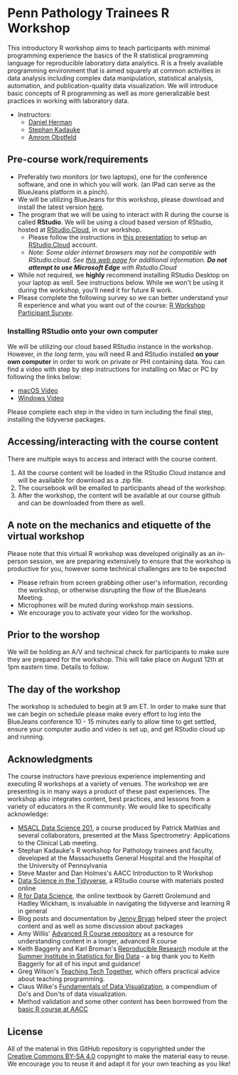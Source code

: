 # Penn Pathology Trainees R Workshop

This introductory R workshop aims to teach participants with minimal programming experience the basics of the R statistical programming language for reproducible laboratory data analytics. R is a freely available programming environment that is aimed squarely at common activities in data analysis including complex data manipulation, statistical analysis, automation, and publication-quality data visualization. We will introduce basic concepts of R programming as well as more generalizable best practices in working with laboratory data. 

- Instructors: 
  * [Daniel Herman](http://pathology.med.upenn.edu/department/people/906/daniel-s-herman)
  * [Stephan Kadauke](http://pathology.med.upenn.edu/department/people/1158/stephan-kadauke)
  * [Amrom Obstfeld](http://pathology.med.upenn.edu/department/people/267/amrom-obstfeld)
 

## Pre-course work/requirements

- Preferably two monitors (or two laptops), one for the conference software, and one in which you will work. (an IPad can serve as the BlueJeans platform in a pinch).
- We will be utilizing BlueJeans for this workshop, please download and install the latest version [here](https://bluejeans.com/).
- The program that we will be using to interact with R during the course is called **RStudio**. We will be using a cloud based version of RStudio, hosted at [RStudio.Cloud](https://rstudio.cloud/), in our workshop.
  - Please follow the instructions in [this presentation](https://drive.google.com/file/d/1hlPMuN_drjwbX4idk_H2A7imPjWPhoSN/view?usp=sharing) to setup an [RStudio.Cloud](https://rstudio.cloud/) account. 
  - *Note: Some older internet browsers may not be compatible with RStudio.cloud. See [this web page](https://support.rstudio.com/hc/en-us/articles/227449447-Supported-browsers-for-RStudio-Connect) for additional information. **Do not attempt to use Microsoft Edge** with Rstudio.Cloud*
- While not required, we **highly** recommend installing RStudio Desktop on your laptop as well. See instructions below. While we won't be using it during the workshop, you'll need it for future R work.
- Please complete the following survey so we can better understand your R experience and what you want out of the course: [R Workshop Participant Survey](https://forms.gle/Mqv6UfeZrsHuKtWT8).


### Installing RStudio onto your own computer

We will be utilizing our cloud based RStudio instance in the workshop. However, _in the long term_, you will need R and RStudio installed **on your own computer** in order to work on private or PHI containing data. You can find a video with step by step instructions for installing on Mac or PC by following the links below:

- [macOS Video](https://www.youtube.com/watch?v=GM88tYlEy_g) 
- [Windows Video](https://www.youtube.com/watch?v=JRKmZK5-6aE)

Please complete each step in the video in turn including the final step, installing the tidyverse packages.

## Accessing/interacting with the course content

There are multiple ways to access and interact with the course content. 

1. All the course content will be loaded in the RStudio Cloud instance and will be available for download as a .zip file.
2. The coursebook will be emailed to participants ahead of the workshop.
3. After the workshop, the content will be available at our course github and can be downloaded from there as well.

## A note on the mechanics and etiquette of the virtual workshop
Please note that this virtual R workshop was developed originally as an in-person session, we are preparing extensively to ensure that the workshop is productive for you, however some technical challenges are to be expected
* Please refrain from screen grabbing other user's information, recording the workshop, or otherwise disrupting the flow of the BlueJeans Meeting.
* Microphones will be muted during workshop main sessions. 
* We encourage you to activate your video for the workshop. 
 
## Prior to the worshop
We will be holding an A/V and technical check for participants to make sure they are prepared for the workshop. This will take place on August 12th at 1pm eastern time. Details to follow.
 
## The day of the workshop

The workshop is scheduled to begin at 9 am ET. In order to make sure that we can begin on schedule please make every effort to log into the BlueJeans conference 10 - 15 minutes early to allow time to get settled, ensure your computer audio and video is set up, and get RStudio cloud up and running.

## Acknowledgments

The course instructors have previous experience implementing and executing R workshops at a variety of venues. The workshop we are presenting is in many ways a product of these past experiences. The workshop also integrates content, best practices, and lessons from a variety of educators in the R community. We would like to specifically acknowledge: 

- [MSACL Data Science 201](https://github.com/pcmathias/MSACL-intermediate-R-course), a course produced by Patrick Mathias and several collaborators, presented at the Mass Spectrometry: Applications to the Clinical Lab meeting.
- Stephan Kadauke's R workshop for Pathology trainees and faculty, developed at the Massachusetts General Hospital and the Hospital of the University of Pennsylvania
- Steve Master and Dan Holmes's AACC Introduction to R Workshop 
- [Data Science in the Tidyverse](https://github.com/AmeliaMN/data-science-in-tidyverse), a RStudio course with materials posted online
- [R for Data Science](http://r4ds.had.co.nz/index.html), the online textbook by Garrett Grolemund and Hadley Wickham, is invaluable in navigating the tidyverse and learning R in general
- Blog posts and documentation by [Jenny Bryan](https://github.com/jennybc) helped steer the project content and as well as some discussion about packages
- Amy Willis' [Advanced R Course repository](https://github.com/adw96/biostat561) as a resource for understanding content in a longer, advanced R course
- Keith Baggerly and Karl Broman's [Reproducible Research](https://github.com/kabagg/sisbid_2018_rr) module at the [Summer Institute in Statistics for Big Data](https://www.biostat.washington.edu/suminst/sisbid) - a big thank you to Keith Baggerly for all of his input and guidance!
- Greg Wilson's [Teaching Tech Together](http://teachtogether.tech/en/), which offers practical advice about teaching programming. 
- Claus Wilke's [Fundamentals of Data Visualization](https://serialmentor.com/dataviz/), a compendium of Do's and Don'ts of data visualization. 
- Method validation and some other content has been borrowed from the [basic R course at AACC](https://github.com/pcmathias/AACC-Introduction-to-R)

## License

All of the material in this GitHub repository is copyrighted under the [Creative Commons BY-SA 4.0](https://creativecommons.org/licenses/by-sa/4.0/) copyright to make the material easy to reuse. We encourage you to reuse it and adapt it for your own teaching as you like!

